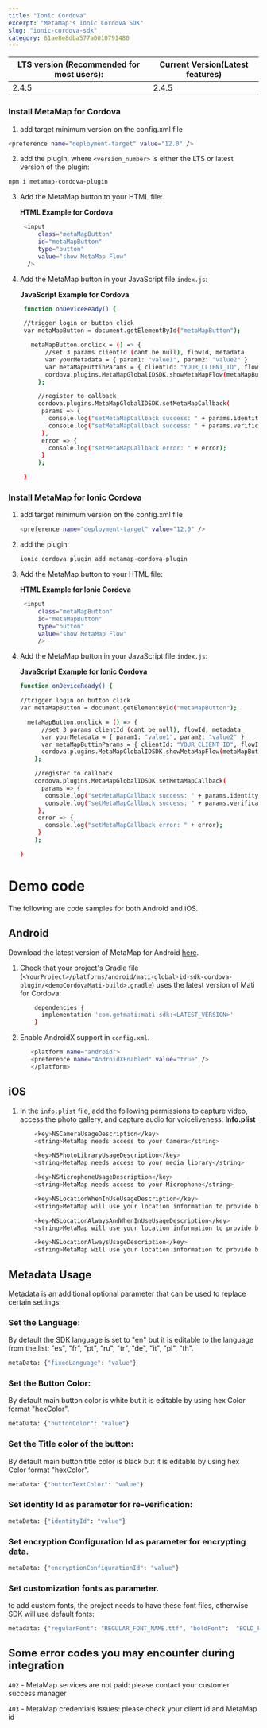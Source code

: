 ```yaml
---
title: "Ionic Cordova"
excerpt: "MetaMap's Ionic Cordova SDK"
slug: "ionic-cordova-sdk"
category: 61ae8e8dba577a0010791480
---
```


| LTS version (Recommended for most users): | Current Version(Latest features) |
|-------------------------------------------|----------------------------------|
| 2.4.5                                     | 2.4.5                            |

### Install MetaMap for Cordova

1. add target minimum version on the  config.xml file
```bash
<preference name="deployment-target" value="12.0" />
```

2. add the plugin, where `<version_number>` is either the LTS or latest version of the plugin:
```bash
npm i metamap-cordova-plugin
```

3. Add the MetaMap button to your HTML file:

   **HTML Example for Cordova**
   ```bash
    <input
        class="metaMapButton"
        id="metaMapButton"
        type="button"
        value="show MetaMap Flow"
     />
   ```


4. <a id="cordova-javascript"></a>Add the MetaMap button in your JavaScript file `index.js`:

   **JavaScript Example for Cordova**

   ```bash
    function onDeviceReady() {

    //trigger login on button click
    var metaMapButton = document.getElementById("metaMapButton");

      metaMapButton.onclick = () => {
          //set 3 params clientId (cant be null), flowId, metadata
          var yourMetadata = { param1: "value1", param2: "value2" }
          var metaMapButtinParams = { clientId: "YOUR_CLIENT_ID", flowId: "YOUR_FLOW_ID", metadata: yourMetadata }
          cordova.plugins.MetaMapGlobalIDSDK.showMetaMapFlow(metaMapButtinParams)
        };

        //register to callback
        cordova.plugins.MetaMapGlobalIDSDK.setMetaMapCallback(
         params => {
           console.log("setMetaMapCallback success: " + params.identityId);
           console.log("setMetaMapCallback success: " + params.verificationID);
         },
         error => {
           console.log("setMetaMapCallback error: " + error);
         }
        );

    }
   ```

### Install MetaMap for Ionic Cordova


1. add target minimum version on the  config.xml file
    ```bash
    <preference name="deployment-target" value="12.0" />
    ```

2. add the plugin:
    ```bash
    ionic cordova plugin add metamap-cordova-plugin
    ```

3. Add the MetaMap button to your HTML file:

    **HTML Example for Ionic Cordova**
    ```bash
     <input
         class="metaMapButton"
         id="metaMapButton"
         type="button"
         value="show MetaMap Flow"
         />
     ```


4. Add the MetaMap button in your JavaScript file `index.js`:

    **JavaScript Example for Ionic Cordova**

    ```bash
    function onDeviceReady() {

    //trigger login on button click
    var metaMapButton = document.getElementById("metaMapButton");

      metaMapButton.onclick = () => {
          //set 3 params clientId (cant be null), flowId, metadata
          var yourMetadata = { param1: "value1", param2: "value2" }
          var metaMapButtinParams = { clientId: "YOUR_CLIENT_ID", flowId: "YOUR_FLOW_ID", metadata: yourMetadata }
          cordova.plugins.MetaMapGlobalIDSDK.showMetaMapFlow(metaMapButtinParams)
        };

        //register to callback
        cordova.plugins.MetaMapGlobalIDSDK.setMetaMapCallback(
          params => {
           console.log("setMetaMapCallback success: " + params.identityId);
           console.log("setMetaMapCallback success: " + params.verificationID);
         },
         error => {
           console.log("setMetaMapCallback error: " + error);
         }
        );

    }
     ```
# Demo code

The following are code samples for both Android and iOS.

## Android

Download the latest version of MetaMap for Android [here](https://search.maven.org/artifact/com.getmati/mati-sdk).

1. Check that your project's Gradle file (`<YourProject>/platforms/android/mati-global-id-sdk-cordova-plugin/<demoCordovaMati-build>.gradle`) uses the latest version of Mati for Cordova:

    ```bash
        dependencies {
          implementation 'com.getmati:mati-sdk:<LATEST_VERSION>'
        }
    ```

2. Enable AndroidX support in `config.xml`.

    ```bash
       <platform name="android">
       <preference name="AndroidXEnabled" value="true" />
       </platform>
    ```

## iOS

1. In the `info.plist` file, add the following permissions to capture video, access the photo gallery, and capture audio for voiceliveness:
   **Info.plist**

    ```bash
        <key>NSCameraUsageDescription</key>
        <string>MetaMap needs access to your Camera</string>

        <key>NSPhotoLibraryUsageDescription</key>
        <string>MetaMap needs access to your media library</string>

        <key>NSMicrophoneUsageDescription</key>
        <string>MetaMap needs access to your Microphone</string>

        <key>NSLocationWhenInUseUsageDescription</key>
        <string>MetaMap will use your location information to provide best possible verification experience.</string>

        <key>NSLocationAlwaysAndWhenInUseUsageDescription</key>
        <string>MetaMap will use your location information to provide best possible verification experience.</string>

        <key>NSLocationAlwaysUsageDescription</key>
        <string>MetaMap will use your location information to provide best possible verification experience.</string>
   ```

## Metadata Usage

Metadata is an additional optional parameter that can be used to replace certain settings:

### Set the Language:
By default the SDK language is set to "en" but it is editable to the language from the list:
"es", "fr", "pt", "ru", "tr", "de", "it", "pl", "th".
```bash
metaData: {"fixedLanguage": "value"}
```

### Set the Button Color:
By default main button color is white but it is editable by using hex Color format "hexColor".
```bash
metaData: {"buttonColor": "value"}
```

### Set the Title color of the button:
By default main button title color is black but it is editable by using hex Color format "hexColor".
```bash
metaData: {"buttonTextColor": "value"}
```

### Set identity Id as parameter for re-verification:
```bash
metaData: {"identityId": "value"}
   ```

### Set encryption Configuration Id as parameter for encrypting data.
```bash
metaData: {"encryptionConfigurationId": "value"}
   ```

### Set customization fonts as parameter.
to add custom fonts, the project needs to have these font files, otherwise SDK will use default fonts:
```bash
metadata: {"regularFont": "REGULAR_FONT_NAME.ttf", "boldFont":  "BOLD_FONT_NAME.ttf"}
   ```


## Some error codes you may encounter during integration

`402` - MetaMap services are not paid: please contact your customer success manager

`403` - MetaMap credentials issues: please check your client id and MetaMap id
